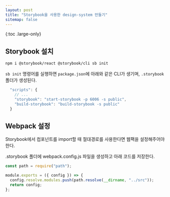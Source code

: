 ```yaml
---
layout: post
title: "Storybook을 사용한 design-system 만들기"
sitemap: false
---
```


{:toc .large-only}

## Storybook 설치

```bash
npm i @storybook/react @storybook/cli sb init
```

`sb init` 명령어를 실행하면 `package.json`에 아래와 같은 CLI가 생기며, `.storybook` 폴더가 생성된다.

```js
  "scripts": {
    // ...
    "storybook": "start-storybook -p 6006 -s public",
    "build-storybook": "build-storybook -s public"
  }
```

## Webpack 설정

Storybook에서 컴포넌트를 import할 때 절대경로를 사용한다면 웹팩을 설정해주어야 한다.

.storybook 폴더에 webpack.config.js 파일을 생성하고 아래 코드를 저장한다.

```js
const path = require("path");

module.exports = ({ config }) => {
  config.resolve.modules.push(path.resolve(__dirname, "../src"));
  return config;
};
```

